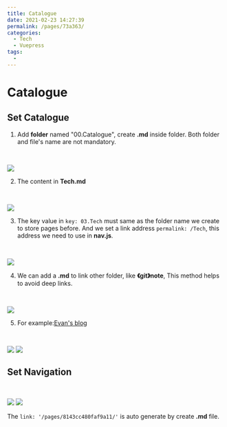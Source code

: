 ```yaml
---
title: Catalogue
date: 2021-02-23 14:27:39
permalink: /pages/73a363/
categories:
  - Tech
  - Vuepress
tags:
  - 
---
```

# Catalogue
## Set Catalogue
1. Add **folder** named "00.Catalogue", create **.md** inside folder. Both folder and file's name are not mandatory.

<br/>

![](https://cdn.jsdelivr.net/gh/LiMarcus/ImageStorage/vueblog/vuepress_catalogue.PNG)

2. The content in **Tech.md**

<br/>

![](https://cdn.jsdelivr.net/gh/LiMarcus/ImageStorage/vueblog/vuepress_tech.PNG)

3. The key value in ```key: 03.Tech``` must same as the folder name we create to store pages before. And we set a link address ```permalink: /Tech```, this address we need to use in **nav.js**.

<br/>

![](https://cdn.jsdelivr.net/gh/LiMarcus/ImageStorage/vueblog/vuepress_techfolderin.PNG)

4. We can add a **.md** to link other folder, like **《git》note**, This method helps to avoid deep links.

<br/>

![](https://cdn.jsdelivr.net/gh/LiMarcus/ImageStorage/vueblog/vuepress_git_note.PNG)

5. For example:[Evan's blog](https://xugaoyi.com/)

<br/>

![](https://cdn.jsdelivr.net/gh/LiMarcus/ImageStorage/vueblog/Evanblog.PNG)
![](https://cdn.jsdelivr.net/gh/LiMarcus/ImageStorage/vueblog/Evanblog2.PNG)

## Set Navigation

<br/>

![](https://cdn.jsdelivr.net/gh/LiMarcus/ImageStorage/vueblog/vuepress_nav.PNG)
![](https://cdn.jsdelivr.net/gh/LiMarcus/ImageStorage/vueblog/vuepress_nav_inside.PNG)

The ```link: '/pages/8143cc480faf9a11/'``` is auto generate by create **.md** file.




